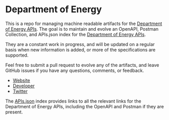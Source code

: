 # Department of EnergyThis is a repo for managing machine readable artifacts for the [Department of Energy APIs](http://www.energy.gov). The goal is to maintain and evolve an OpenAPI, Postman Collection, and APIs.json index for the [Department of Energy APIs](http://www.energy.gov).They are a constant work in progress, and will be updated on a regular basis when new information is added, or more of the specifications are supported.Feel free to submit a pull request to evolve any of the artifacts, and leave GitHub issues if you have any questions, comments, or feedback.- [Website](http://www.energy.gov)- [Developer](http://www.energy.gov)- [Twitter](https://twitter.com/ENERGY)The [APIs.json](https://github.com/api-evangelist/department-of-energy/blob/master/apis.json) index provides links to all the relevant links for the Department of Energy APIs, including the OpenAPI and Postman if they are present.
